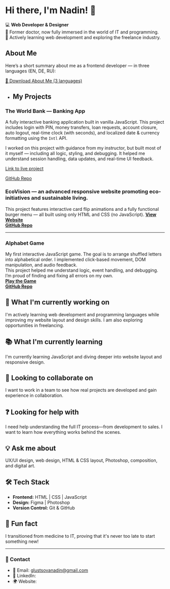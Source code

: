 # Hi there, I'm Nadin! 👋  

💻 **Web Developer & Designer**  
🌱 Former doctor, now fully immersed in the world of IT and programming.  
🚀 Actively learning web development and exploring the freelance industry.

## About Me

Here’s a short summary about me as a frontend developer — in three languages (EN, DE, RU):

[📄 Download About Me (3 languages)](./About_Me_3_Languages.docx)
 
- ## My Projects

### The World Bank — Banking App

A fully interactive banking application built in vanilla JavaScript. This project includes login with PIN, money transfers, loan requests, account closure, auto logout, real-time clock (with seconds), and localized date & currency formatting using the `Intl` API.

I worked on this project with guidance from my instructor, but built most of it myself — including all logic, styling, and debugging. It helped me understand session handling, data updates, and real-time UI feedback.

[Link to live project](https://nadindesigns.github.io/Banking-app/)

[GitHub Repo](https://github.com/NadinDesigns/Banking-app)


### EcoVision  — an advanced responsive website promoting eco-initiatives and sustainable living.
This project features interactive card flip animations and a fully functional burger menu — all built using only HTML and CSS (no JavaScript). 
**[View Website](https://nadin-designs.github.io/EcoVision/)**  
**[GitHub Repo](https://github.com/nadin-designs/EcoVision)**  

---

### Alphabet Game  
My first interactive JavaScript game. The goal is to arrange shuffled letters into alphabetical order. I implemented click-based movement, DOM manipulation, and audio feedback.  
This project helped me understand logic, event handling, and debugging. I’m proud of finding and fixing all errors on my own.  
**[Play the Game](https://nadindesigns.github.io/Alfabet-game/)**  
**[GitHub Repo](https://github.com/nadin-designs/Alfabet-game)**


## 🔧 What I'm currently working on  
I'm actively learning web development and programming languages while improving my website layout and design skills. I am also exploring opportunities in freelancing.  

## 📚 What I'm currently learning  
I'm currently learning JavaScript and diving deeper into website layout and responsive design.  

## 🤝 Looking to collaborate on  
I want to work in a team to see how real projects are developed and gain experience in collaboration.  

## ❓ Looking for help with  
I need help understanding the full IT process—from development to sales. I want to learn how everything works behind the scenes.  

## 💡 Ask me about  
UX/UI design, web design, HTML & CSS layout, Photoshop, composition, and digital art.  

## 🛠 Tech Stack  
- **Frontend:** HTML | CSS | JavaScript  
- **Design:** Figma | Photoshop  
- **Version Control:** Git & GitHub  

## 🎉 Fun fact  
I transitioned from medicine to IT, proving that it's never too late to start something new!  

---

### 📩 Contact  
- 📧 Email: glustsovanadin@gmail.com  
- 💼 LinkedIn:   
- 🌍 Website:   




